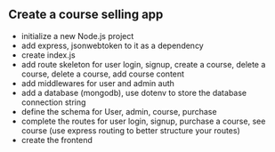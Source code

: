 ## Create a course selling app

- initialize a new Node.js project
- add express, jsonwebtoken to it as a dependency
- create index.js
- add route skeleton for user login, signup, create a course, delete a course, delete a course, add course content
- add middlewares for user and admin auth
- add a database (mongodb), use dotenv to store the database connection string
- define the schema for User, admin, course, purchase
- complete the routes for user login, signup, purchase a course, see course (use express routing to better structure your routes)
- create the frontend